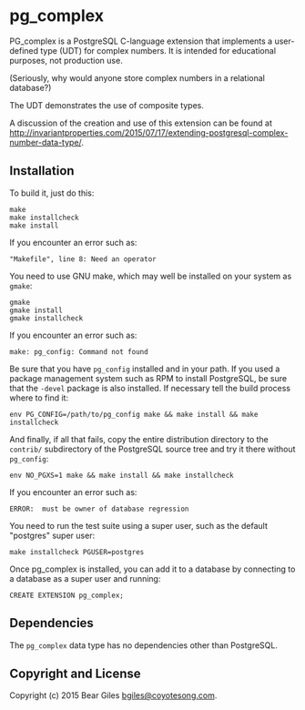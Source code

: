 pg_complex
==========

PG_complex is a PostgreSQL C-language extension that implements a
user-defined type (UDT) for complex numbers. It is intended for
educational purposes, not production use.

(Seriously, why would anyone store complex numbers in a relational
database?)

The UDT demonstrates the use of composite types.

A discussion of the creation and use of this extension can be
found at http://invariantproperties.com/2015/07/17/extending-postgresql-complex-number-data-type/.


Installation
------------


To build it, just do this:

    make
    make installcheck
    make install

If you encounter an error such as:

    "Makefile", line 8: Need an operator

You need to use GNU make, which may well be installed on your system as
`gmake`:

    gmake
    gmake install
    gmake installcheck

If you encounter an error such as:

    make: pg_config: Command not found

Be sure that you have `pg_config` installed and in your path. If you used a
package management system such as RPM to install PostgreSQL, be sure that the
`-devel` package is also installed. If necessary tell the build process where
to find it:

    env PG_CONFIG=/path/to/pg_config make && make install && make installcheck

And finally, if all that fails, copy the entire distribution directory to the
`contrib/` subdirectory of the PostgreSQL source tree and try it there without
`pg_config`:

    env NO_PGXS=1 make && make install && make installcheck

If you encounter an error such as:

    ERROR:  must be owner of database regression

You need to run the test suite using a super user, such as the default
"postgres" super user:

    make installcheck PGUSER=postgres

Once pg_complex is installed, you can add it to a database by connecting to a
database as a super user and running:

    CREATE EXTENSION pg_complex;

Dependencies
------------
The `pg_complex` data type has no dependencies other than PostgreSQL.

Copyright and License
---------------------

Copyright (c) 2015 Bear Giles <bgiles@coyotesong.com>.

